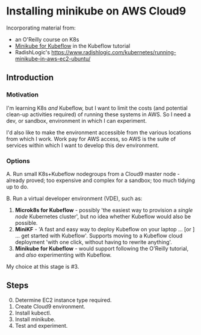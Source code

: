 # Installing minikube on AWS Cloud9 #

Incorporating material from:
- an O'Reilly course on K8s
- [Minikube for Kubeflow](https://www.kubeflow.org/docs/other-guides/virtual-dev/getting-started-minikube/) in the Kubeflow tutorial
- RadishLogic's https://www.radishlogic.com/kubernetes/running-minikube-in-aws-ec2-ubuntu/ 

## Introduction ##

### Motivation ###

I'm learning K8s *and* Kubeflow, but I want to limit the costs (and potential clean-up activities required) of running these systems in AWS.
So I need a dev, or sandbox, environment in which I can experiment.

I'd also like to make the environment accessible from the various locations from which I work. 
Work pay for AWS access, so AWS is the suite of services within which I want to develop this dev environment.

### Options ###

A. Run small K8s+Kubeflow nodegroups from a Cloud9 master node - already proved; too expensive and complex for a sandbox; too much tidying up to do.

B. Run a virtual developer environment (VDE), such as:
1. **Microk8s for Kubeflow** - possibly 'the easiest way to provision a *single node* Kubernetes cluster', but no idea whether Kubeflow would also be possible.
2. **MiniKF** - 'A fast and easy way to deploy Kubeflow on your laptop ... [or ] ... get started with Kubeflow'. Supports moving to a Kubeflow cloud deployment 'with one click, without having to rewrite anything'.
3. **Minikube for Kubeflow** - would support following the O'Reilly tutorial, and *also* experimenting with Kubeflow.

My choice at this stage is #3.

## Steps ##

0. Determine EC2 instance type required.
0. Create Cloud9 environment.
0. Install kubectl.
0. Install minikube.
0. Test and experiment.
